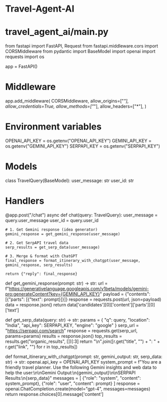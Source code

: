 # Travel-Agent-AI
# travel_agent_ai/main.py

from fastapi import FastAPI, Request
from fastapi.middleware.cors import CORSMiddleware
from pydantic import BaseModel
import openai
import requests
import os

app = FastAPI()

# Middleware
app.add_middleware(
    CORSMiddleware,
    allow_origins=["*"],
    allow_credentials=True,
    allow_methods=["*"],
    allow_headers=["*"],
)

# Environment variables
OPENAI_API_KEY = os.getenv("OPENAI_API_KEY")
GEMINI_API_KEY = os.getenv("GEMINI_API_KEY")
SERPAPI_KEY = os.getenv("SERPAPI_KEY")

# Models
class TravelQuery(BaseModel):
    user_message: str
    user_id: str

# Handlers
@app.post("/chat")
async def chat(query: TravelQuery):
    user_message = query.user_message
    user_id = query.user_id

    # 1. Get Gemini response (idea generator)
    gemini_response = get_gemini_response(user_message)

    # 2. Get SerpAPI travel data
    serp_results = get_serp_data(user_message)

    # 3. Merge & format with ChatGPT
    final_response = format_itinerary_with_chatgpt(user_message, gemini_response, serp_results)

    return {"reply": final_response}


def get_gemini_response(prompt: str) -> str:
    url = f"https://generativelanguage.googleapis.com/v1beta/models/gemini-pro:generateContent?key={GEMINI_API_KEY}"
    payload = {"contents": [{"parts": [{"text": prompt}]}]}
    response = requests.post(url, json=payload)
    data = response.json()
    return data['candidates'][0]['content']['parts'][0]['text']


def get_serp_data(query: str) -> str:
    params = {
        "q": query,
        "location": "India",
        "api_key": SERPAPI_KEY,
        "engine": "google"
    }
    serp_url = "https://serpapi.com/search"
    response = requests.get(serp_url, params=params)
    results = response.json()
    top_results = results.get("organic_results", [])[:3]
    return "\n".join([r.get("title", "") + ": " + r.get("link", "") for r in top_results])


def format_itinerary_with_chatgpt(prompt: str, gemini_output: str, serp_data: str) -> str:
    openai.api_key = OPENAI_API_KEY
    system_prompt = f"You are a friendly travel planner. Use the following Gemini insights and web data to help the user:\n\nGemini Output:\n{gemini_output}\n\nSERPAPI Results:\n{serp_data}"
    messages = [
        {"role": "system", "content": system_prompt},
        {"role": "user", "content": prompt}
    ]
    response = openai.ChatCompletion.create(model="gpt-4", messages=messages)
    return response.choices[0].message['content']
